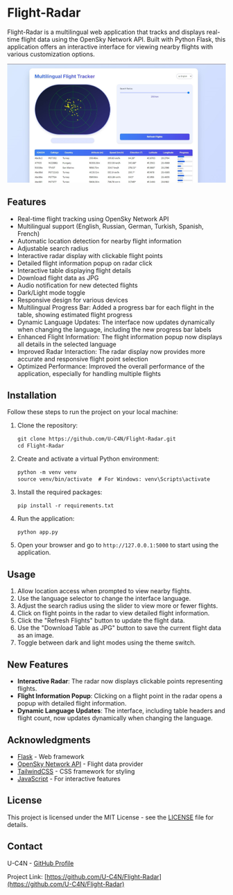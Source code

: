 # Flight-Radar

Flight-Radar is a multilingual web application that tracks and displays real-time flight data using the OpenSky Network API. Built with Python Flask, this application offers an interactive interface for viewing nearby flights with various customization options.

![Flight-Radar Screenshot](/readme.jpg)

## Features

- Real-time flight tracking using OpenSky Network API
- Multilingual support (English, Russian, German, Turkish, Spanish, French)
- Automatic location detection for nearby flight information
- Adjustable search radius
- Interactive radar display with clickable flight points
- Detailed flight information popup on radar click
- Interactive table displaying flight details
- Download flight data as JPG
- Audio notification for new detected flights
- Dark/Light mode toggle
- Responsive design for various devices
- Multilingual Progress Bar: Added a progress bar for each flight in the table, showing estimated flight progress
- Dynamic Language Updates: The interface now updates dynamically when changing the language, including the new progress bar labels
- Enhanced Flight Information: The flight information popup now displays all details in the selected language
- Improved Radar Interaction: The radar display now provides more accurate and responsive flight point selection
- Optimized Performance: Improved the overall performance of the application, especially for handling multiple flights

## Installation

Follow these steps to run the project on your local machine:

1. Clone the repository:
    ```
    git clone https://github.com/U-C4N/Flight-Radar.git
    cd Flight-Radar
    ```

2. Create and activate a virtual Python environment:
    ```
    python -m venv venv
    source venv/bin/activate  # For Windows: venv\Scripts\activate
    ```

3. Install the required packages:
    ```
    pip install -r requirements.txt
    ```

4. Run the application:
    ```
    python app.py
    ```

5. Open your browser and go to `http://127.0.0.1:5000` to start using the application.

## Usage

1. Allow location access when prompted to view nearby flights.
2. Use the language selector to change the interface language.
3. Adjust the search radius using the slider to view more or fewer flights.
4. Click on flight points in the radar to view detailed flight information.
5. Click the "Refresh Flights" button to update the flight data.
6. Use the "Download Table as JPG" button to save the current flight data as an image.
7. Toggle between dark and light modes using the theme switch.

## New Features

- **Interactive Radar**: The radar now displays clickable points representing flights.
- **Flight Information Popup**: Clicking on a flight point in the radar opens a popup with detailed flight information.
- **Dynamic Language Updates**: The interface, including table headers and flight count, now updates dynamically when changing the language.

## Acknowledgments

- [Flask](https://flask.palletsprojects.com/) - Web framework
- [OpenSky Network API](https://opensky-network.org/apidoc/) - Flight data provider
- [TailwindCSS](https://tailwindcss.com/) - CSS framework for styling
- [JavaScript](https://developer.mozilla.org/en-US/docs/Web/JavaScript) - For interactive features

## License

This project is licensed under the MIT License - see the [LICENSE](LICENSE) file for details.

## Contact

U-C4N - [GitHub Profile](https://github.com/U-C4N)

Project Link: [https://github.com/U-C4N/Flight-Radar](https://github.com/U-C4N/Flight-Radar)
